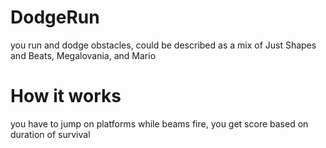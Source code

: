 # DodgeRun
you run and dodge obstacles, could be described as a mix of Just Shapes and Beats, Megalovania, and Mario

# How it works
you have to jump on platforms while beams fire, you get score based on duration of survival
